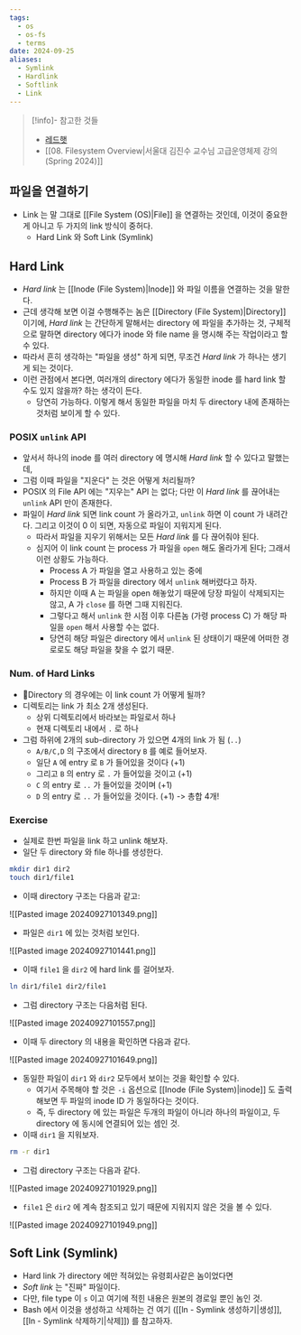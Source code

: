 ```yaml
---
tags:
  - os
  - os-fs
  - terms
date: 2024-09-25
aliases:
  - Symlink
  - Hardlink
  - Softlink
  - Link
---
```

> [!info]- 참고한 것들
> - [레드햇](https://www.redhat.com/sysadmin/linking-linux-explained)
> - [[08. Filesystem Overview|서울대 김진수 교수님 고급운영체제 강의 (Spring 2024)]]

## 파일을 연결하기

- Link 는 말 그대로 [[File System (OS)|File]] 을 연결하는 것인데, 이것이 중요한게 아니고 두 가지의 link 방식이 중허다.
	- Hard Link 와 Soft Link (Symlink)

## Hard Link

- *Hard link* 는 [[Inode (File System)|Inode]] 와 파일 이름을 연결하는 것을 말한다.
- 근데 생각해 보면 이걸 수행해주는 놈은 [[Directory (File System)|Directory]] 이기에, *Hard link* 는 간단하게 말해서는 directory 에 파일을 추가하는 것, 구체적으로 말하면 directory 에다가 inode 와 file name 을 명시해 주는 작업이라고 할 수 있다.
- 따라서 흔히 생각하는 "파일을 생성" 하게 되면, 무조건 *Hard link* 가 하나는 생기게 되는 것이다.
- 이런 관점에서 본다면, 여러개의 directory 에다가 동일한 inode 를 hard link 할 수도 있지 않을까? 하는 생각이 든다.
	- 당연히 가능하다. 이렇게 해서 동일한 파일을 마치 두 directory 내에 존재하는 것처럼 보이게 할 수 있다.

### POSIX `unlink` API

- 앞서서 하나의 inode 를 여러 directory 에 명시해 *Hard link* 할 수 있다고 말했는데,
- 그럼 이때 파일을 "지운다" 는 것은 어떻게 처리될까?
- POSIX 의 File API 에는 "지우는" API 는 없다; 다만 이 *Hard link* 를 끊어내는 `unlink` API 만이 존재한다.
- 파일이 *Hard link* 되면 link count 가 올라가고, `unlink` 하면 이 count 가 내려간다. 그리고 이것이 0 이 되면, 자동으로 파일이 지워지게 된다.
	- 따라서 파일을 지우기 위해서는 모든 *Hard link* 를 다 끊어줘야 된다.
	- 심지어 이 link count 는 process 가 파일을 `open` 해도 올라가게 된다; 그래서 이런 상황도 가능하다.
		- Process A 가 파일을 열고 사용하고 있는 중에
		- Process B 가 파일을 directory 에서 `unlink` 해버렸다고 하자.
		- 하지만 이때 A 는 파일을 open 해놓았기 때문에 당장 파일이 삭제되지는 않고, A 가 `close` 를 하면 그때 지워진다.
		- 그렇다고 해서 `unlink` 한 시점 이후 다른놈 (가령 process C) 가 해당 파일을 `open` 해서 사용할 수는 없다.
		- 당연히 해당 파일은 directory 에서 `unlink` 된 상태이기 때문에 어떠한 경로로도 해당 파일을 찾을 수 없기 때문.

### Num. of Hard Links

- Directory 의 경우에는 이 link count 가 어떻게 될까?
- 디렉토리는 link 가 최소 2개 생성된다.
	- 상위 디렉토리에서 바라보는 파일로서 하나
	- 현재 디렉토리 내에서 `.` 로 하나
- 그럼 하위에 2개의 sub-directory 가 있으면 4개의 link 가 됨 (`..`)
	- `A/B/C,D` 의 구조에서 directory `B` 를 예로 들어보자.
	- 일단 `A` 에 entry 로 `B` 가 들어있을 것이다 (+1)
	- 그리고 `B` 의 entry 로 `.` 가 들어있을 것이고 (+1)
	- `C` 의 entry 로 `..` 가 들어있을 것이며 (+1)
	- `D` 의 entry 로 `..` 가 들어있을 것이다. (+1) -> 총합 4개!

### Exercise

- 실제로 한번 파일을 link 하고 unlink 해보자.
- 일단 두 directory 와 file 하나를 생성한다.

```bash
mkdir dir1 dir2
touch dir1/file1
```

- 이때 directory 구조는 다음과 같고:

![[Pasted image 20240927101349.png]]

- 파일은 `dir1` 에 있는 것처럼 보인다.

![[Pasted image 20240927101441.png]]

- 이때 `file1` 을 `dir2` 에 hard link 를 걸어보자.

```bash
ln dir1/file1 dir2/file1
```

- 그럼 directory 구조는 다음처럼 된다.

![[Pasted image 20240927101557.png]]

- 이때 두 directory 의 내용을 확인하면 다음과 같다.

![[Pasted image 20240927101649.png]]

- 동일한 파일이 `dir1` 와 `dir2` 모두에서 보이는 것을 확인할 수 있다.
	- 여기서 주목해야 할 것은 `-i` 옵션으로 [[Inode (File System)|inode]] 도 출력해보면 두 파일의 inode ID 가 동일하다는 것이다.
	- 즉, 두 directory 에 있는 파일은 두개의 파일이 아니라 하나의 파일이고, 두 directory 에 동시에 연결되어 있는 셈인 것.
- 이때 `dir1` 을 지워보자.

```bash
rm -r dir1
```

- 그럼 directory 구조는 다음과 같다.

![[Pasted image 20240927101929.png]]

- `file1` 은 `dir2` 에 계속 참조되고 있기 때문에 지워지지 않은 것을 볼 수 있다.

![[Pasted image 20240927101949.png]]

## Soft Link (Symlink)

- Hard link 가 directory 에만 적혀있는 유령회사같은 놈이었다면
- *Soft link* 는 "진짜" 파일이다.
- 다만, file type 이 `s` 이고 여기에 적힌 내용은 원본의 경로일 뿐인 놈인 것.
- Bash 에서 이것을 생성하고 삭제하는 건 여기 ([[ln - Symlink 생성하기|생성]], [[ln - Symlink 삭제하기|삭제]]) 를 참고하자.